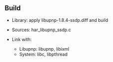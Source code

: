 ## Build

- Library: apply libupnp-1.8.4-ssdp.diff and build
- Sources: har_libupnp_ssdp.c
- Link with:

    - Libupnp: libupnp, libixml
    - System: libc, libpthread
